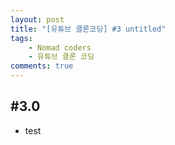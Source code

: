 ```yaml
---
layout: post
title: "[유튜브 클론코딩] #3 untitled"
tags: 
    - Nomad coders
    - 유튜브 클론 코딩
comments: true
---
```


## #3.0 
* test